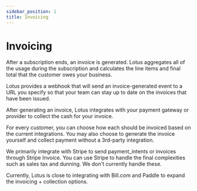 ```yaml
---
sidebar_position: 1
title: Invoicing
---
```


# Invoicing

After a subscription ends, an invoice is generated. Lotus aggregates all of the usage during the subscription and calculates the line items and final total that the customer owes your business.

Lotus provides a webhook that will send an invoice-generated event to a URL you specify so that your team can stay up to date on the invoices that have been issued.

After generating an invoice, Lotus integrates with your payment gateway or provider to collect the cash for your invoice.

For every customer, you can choose how each should be invoiced based on the current integrations. You may also choose to generate the invoice yourself and collect payment without a 3rd-party integration.

We primarily integrate with Stripe to send payment_intents or invoices through Stripe Invoice. You can use Stripe to handle the final complexities such as sales tax and dunning. We don't currently handle these.

Currently, Lotus is close to integrating with Bill.com and Paddle to expand the invoicing + collection options.
